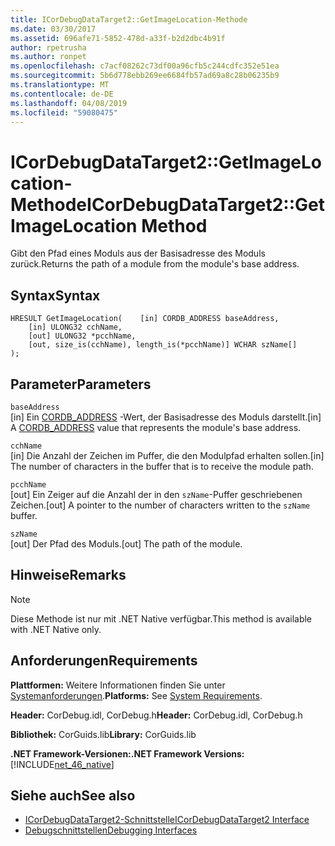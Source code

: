 ```yaml
---
title: ICorDebugDataTarget2::GetImageLocation-Methode
ms.date: 03/30/2017
ms.assetid: 696afe71-5852-478d-a33f-b2d2dbc4b91f
author: rpetrusha
ms.author: ronpet
ms.openlocfilehash: c7acf08262c73df00a96cfb5c244cdfc352e51ea
ms.sourcegitcommit: 5b6d778ebb269ee6684fb57ad69a8c28b06235b9
ms.translationtype: MT
ms.contentlocale: de-DE
ms.lasthandoff: 04/08/2019
ms.locfileid: "59080475"
---
```

# <a name="icordebugdatatarget2getimagelocation-method"></a><span data-ttu-id="00853-102">ICorDebugDataTarget2::GetImageLocation-Methode</span><span class="sxs-lookup"><span data-stu-id="00853-102">ICorDebugDataTarget2::GetImageLocation Method</span></span>
<span data-ttu-id="00853-103">Gibt den Pfad eines Moduls aus der Basisadresse des Moduls zurück.</span><span class="sxs-lookup"><span data-stu-id="00853-103">Returns the path of a module from the module's base address.</span></span>  
  
## <a name="syntax"></a><span data-ttu-id="00853-104">Syntax</span><span class="sxs-lookup"><span data-stu-id="00853-104">Syntax</span></span>  
  
```  
HRESULT GetImageLocation(    [in] CORDB_ADDRESS baseAddress,  
    [in] ULONG32 cchName,  
    [out] ULONG32 *pcchName,  
    [out, size_is(cchName), length_is(*pcchName)] WCHAR szName[]  
);  
```  
  
## <a name="parameters"></a><span data-ttu-id="00853-105">Parameter</span><span class="sxs-lookup"><span data-stu-id="00853-105">Parameters</span></span>  
 `baseAddress`  
 <span data-ttu-id="00853-106">[in] Ein [CORDB_ADDRESS](../../../../docs/framework/unmanaged-api/common-data-types-unmanaged-api-reference.md) -Wert, der Basisadresse des Moduls darstellt.</span><span class="sxs-lookup"><span data-stu-id="00853-106">[in] A [CORDB_ADDRESS](../../../../docs/framework/unmanaged-api/common-data-types-unmanaged-api-reference.md) value that represents the module's base address.</span></span>  
  
 `cchName`  
 <span data-ttu-id="00853-107">[in] Die Anzahl der Zeichen im Puffer, die den Modulpfad erhalten sollen.</span><span class="sxs-lookup"><span data-stu-id="00853-107">[in] The number of characters in the buffer that is to receive the module path.</span></span>  
  
 `pcchName`  
 <span data-ttu-id="00853-108">[out] Ein Zeiger auf die Anzahl der in den `szName`-Puffer geschriebenen Zeichen.</span><span class="sxs-lookup"><span data-stu-id="00853-108">[out] A pointer to the number of characters written to the `szName` buffer.</span></span>  
  
 `szName`  
 <span data-ttu-id="00853-109">[out] Der Pfad des Moduls.</span><span class="sxs-lookup"><span data-stu-id="00853-109">[out] The path of the module.</span></span>  
  
## <a name="remarks"></a><span data-ttu-id="00853-110">Hinweise</span><span class="sxs-lookup"><span data-stu-id="00853-110">Remarks</span></span>  
  
> [!NOTE]
>  <span data-ttu-id="00853-111">Diese Methode ist nur mit .NET Native verfügbar.</span><span class="sxs-lookup"><span data-stu-id="00853-111">This method is available with .NET Native only.</span></span>  
  
## <a name="requirements"></a><span data-ttu-id="00853-112">Anforderungen</span><span class="sxs-lookup"><span data-stu-id="00853-112">Requirements</span></span>  
 <span data-ttu-id="00853-113">**Plattformen:** Weitere Informationen finden Sie unter [Systemanforderungen](../../../../docs/framework/get-started/system-requirements.md).</span><span class="sxs-lookup"><span data-stu-id="00853-113">**Platforms:** See [System Requirements](../../../../docs/framework/get-started/system-requirements.md).</span></span>  
  
 <span data-ttu-id="00853-114">**Header:** CorDebug.idl, CorDebug.h</span><span class="sxs-lookup"><span data-stu-id="00853-114">**Header:** CorDebug.idl, CorDebug.h</span></span>  
  
 <span data-ttu-id="00853-115">**Bibliothek:** CorGuids.lib</span><span class="sxs-lookup"><span data-stu-id="00853-115">**Library:** CorGuids.lib</span></span>  
  
 **<span data-ttu-id="00853-116">.NET Framework-Versionen:</span><span class="sxs-lookup"><span data-stu-id="00853-116">.NET Framework Versions:</span></span>** [!INCLUDE[net_46_native](../../../../includes/net-46-native-md.md)]  
  
## <a name="see-also"></a><span data-ttu-id="00853-117">Siehe auch</span><span class="sxs-lookup"><span data-stu-id="00853-117">See also</span></span>

- [<span data-ttu-id="00853-118">ICorDebugDataTarget2-Schnittstelle</span><span class="sxs-lookup"><span data-stu-id="00853-118">ICorDebugDataTarget2 Interface</span></span>](../../../../docs/framework/unmanaged-api/debugging/icordebugdatatarget2-interface.md)
- [<span data-ttu-id="00853-119">Debugschnittstellen</span><span class="sxs-lookup"><span data-stu-id="00853-119">Debugging Interfaces</span></span>](../../../../docs/framework/unmanaged-api/debugging/debugging-interfaces.md)
